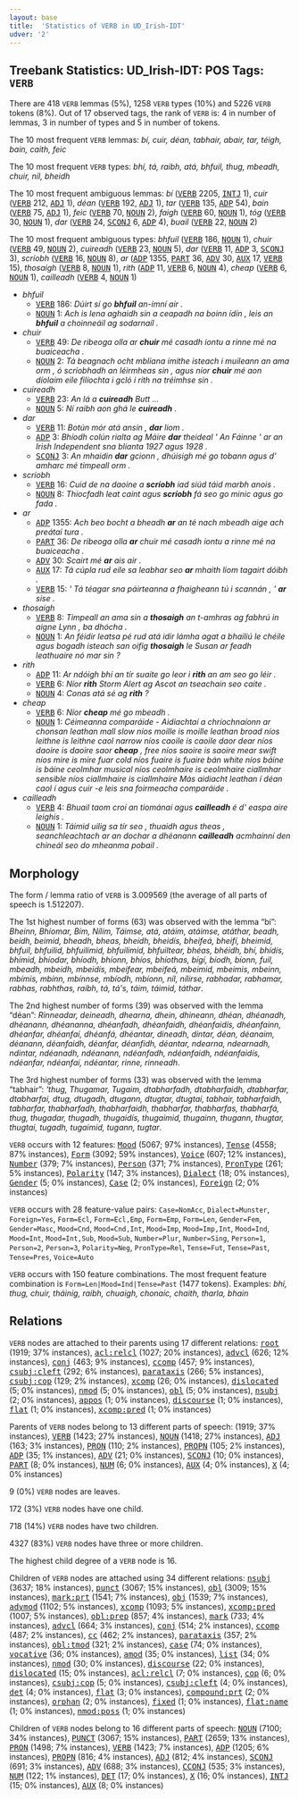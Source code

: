 ```yaml
---
layout: base
title:  'Statistics of VERB in UD_Irish-IDT'
udver: '2'
---
```


## Treebank Statistics: UD_Irish-IDT: POS Tags: `VERB`

There are 418 `VERB` lemmas (5%), 1258 `VERB` types (10%) and 5226 `VERB` tokens (8%).
Out of 17 observed tags, the rank of `VERB` is: 4 in number of lemmas, 3 in number of types and 5 in number of tokens.

The 10 most frequent `VERB` lemmas: <em>bí, cuir, déan, tabhair, abair, tar, téigh, bain, caith, feic</em>

The 10 most frequent `VERB` types:  <em>bhí, tá, raibh, atá, bhfuil, thug, mbeadh, chuir, níl, bheidh</em>

The 10 most frequent ambiguous lemmas: <em>bí</em> (<tt><a href="ga_idt-pos-VERB.html">VERB</a></tt> 2205, <tt><a href="ga_idt-pos-INTJ.html">INTJ</a></tt> 1), <em>cuir</em> (<tt><a href="ga_idt-pos-VERB.html">VERB</a></tt> 212, <tt><a href="ga_idt-pos-ADJ.html">ADJ</a></tt> 1), <em>déan</em> (<tt><a href="ga_idt-pos-VERB.html">VERB</a></tt> 192, <tt><a href="ga_idt-pos-ADJ.html">ADJ</a></tt> 1), <em>tar</em> (<tt><a href="ga_idt-pos-VERB.html">VERB</a></tt> 135, <tt><a href="ga_idt-pos-ADP.html">ADP</a></tt> 54), <em>bain</em> (<tt><a href="ga_idt-pos-VERB.html">VERB</a></tt> 75, <tt><a href="ga_idt-pos-ADJ.html">ADJ</a></tt> 1), <em>feic</em> (<tt><a href="ga_idt-pos-VERB.html">VERB</a></tt> 70, <tt><a href="ga_idt-pos-NOUN.html">NOUN</a></tt> 2), <em>faigh</em> (<tt><a href="ga_idt-pos-VERB.html">VERB</a></tt> 60, <tt><a href="ga_idt-pos-NOUN.html">NOUN</a></tt> 1), <em>tóg</em> (<tt><a href="ga_idt-pos-VERB.html">VERB</a></tt> 30, <tt><a href="ga_idt-pos-NOUN.html">NOUN</a></tt> 1), <em>dar</em> (<tt><a href="ga_idt-pos-VERB.html">VERB</a></tt> 24, <tt><a href="ga_idt-pos-SCONJ.html">SCONJ</a></tt> 6, <tt><a href="ga_idt-pos-ADP.html">ADP</a></tt> 4), <em>buail</em> (<tt><a href="ga_idt-pos-VERB.html">VERB</a></tt> 22, <tt><a href="ga_idt-pos-NOUN.html">NOUN</a></tt> 2)

The 10 most frequent ambiguous types:  <em>bhfuil</em> (<tt><a href="ga_idt-pos-VERB.html">VERB</a></tt> 186, <tt><a href="ga_idt-pos-NOUN.html">NOUN</a></tt> 1), <em>chuir</em> (<tt><a href="ga_idt-pos-VERB.html">VERB</a></tt> 49, <tt><a href="ga_idt-pos-NOUN.html">NOUN</a></tt> 2), <em>cuireadh</em> (<tt><a href="ga_idt-pos-VERB.html">VERB</a></tt> 23, <tt><a href="ga_idt-pos-NOUN.html">NOUN</a></tt> 5), <em>dar</em> (<tt><a href="ga_idt-pos-VERB.html">VERB</a></tt> 11, <tt><a href="ga_idt-pos-ADP.html">ADP</a></tt> 3, <tt><a href="ga_idt-pos-SCONJ.html">SCONJ</a></tt> 3), <em>scríobh</em> (<tt><a href="ga_idt-pos-VERB.html">VERB</a></tt> 16, <tt><a href="ga_idt-pos-NOUN.html">NOUN</a></tt> 8), <em>ar</em> (<tt><a href="ga_idt-pos-ADP.html">ADP</a></tt> 1355, <tt><a href="ga_idt-pos-PART.html">PART</a></tt> 36, <tt><a href="ga_idt-pos-ADV.html">ADV</a></tt> 30, <tt><a href="ga_idt-pos-AUX.html">AUX</a></tt> 17, <tt><a href="ga_idt-pos-VERB.html">VERB</a></tt> 15), <em>thosaigh</em> (<tt><a href="ga_idt-pos-VERB.html">VERB</a></tt> 8, <tt><a href="ga_idt-pos-NOUN.html">NOUN</a></tt> 1), <em>rith</em> (<tt><a href="ga_idt-pos-ADP.html">ADP</a></tt> 11, <tt><a href="ga_idt-pos-VERB.html">VERB</a></tt> 6, <tt><a href="ga_idt-pos-NOUN.html">NOUN</a></tt> 4), <em>cheap</em> (<tt><a href="ga_idt-pos-VERB.html">VERB</a></tt> 6, <tt><a href="ga_idt-pos-NOUN.html">NOUN</a></tt> 1), <em>cailleadh</em> (<tt><a href="ga_idt-pos-VERB.html">VERB</a></tt> 4, <tt><a href="ga_idt-pos-NOUN.html">NOUN</a></tt> 1)


* <em>bhfuil</em>
  * <tt><a href="ga_idt-pos-VERB.html">VERB</a></tt> 186: <em>Dúirt sí go <b>bhfuil</b> an-imní air .</em>
  * <tt><a href="ga_idt-pos-NOUN.html">NOUN</a></tt> 1: <em>Ach is lena aghaidh sin a ceapadh na boinn ídín , leis an <b>bhfuil</b> a choinneáil ag sodarnaíl .</em>
* <em>chuir</em>
  * <tt><a href="ga_idt-pos-VERB.html">VERB</a></tt> 49: <em>De ribeoga olla ar <b>chuir</b> mé casadh iontu a rinne mé na buaiceacha .</em>
  * <tt><a href="ga_idt-pos-NOUN.html">NOUN</a></tt> 2: <em>Tá beagnach ocht mbliana imithe isteach i muileann an ama orm , ó scríobhadh an léirmheas sin , agus níor <b>chuir</b> mé aon díolaim eile filíochta i gcló i rith na tréimhse sin .</em>
* <em>cuireadh</em>
  * <tt><a href="ga_idt-pos-VERB.html">VERB</a></tt> 23: <em>An lá a <b>cuireadh</b> Butt ...</em>
  * <tt><a href="ga_idt-pos-NOUN.html">NOUN</a></tt> 5: <em>Ní raibh aon ghá le <b>cuireadh</b> .</em>
* <em>dar</em>
  * <tt><a href="ga_idt-pos-VERB.html">VERB</a></tt> 11: <em>Botún mór atá ansin , <b>dar</b> liom .</em>
  * <tt><a href="ga_idt-pos-ADP.html">ADP</a></tt> 3: <em>Bhíodh colún rialta ag Máire <b>dar</b> theideal ' An Fáinne ' ar an Irish Independent sna blianta 1927 agus 1928 .</em>
  * <tt><a href="ga_idt-pos-SCONJ.html">SCONJ</a></tt> 3: <em>An mhaidin <b>dar</b> gcionn , dhúisigh mé go tobann agus d' amharc mé timpeall orm .</em>
* <em>scríobh</em>
  * <tt><a href="ga_idt-pos-VERB.html">VERB</a></tt> 16: <em>Cuid de na daoine a <b>scríobh</b> iad siúd táid marbh anois .</em>
  * <tt><a href="ga_idt-pos-NOUN.html">NOUN</a></tt> 8: <em>Thiocfadh leat caint agus <b>scríobh</b> fá seo go minic agus go fada .</em>
* <em>ar</em>
  * <tt><a href="ga_idt-pos-ADP.html">ADP</a></tt> 1355: <em>Ach beo bocht a bheadh <b>ar</b> an té nach mbeadh aige ach preátaí tura .</em>
  * <tt><a href="ga_idt-pos-PART.html">PART</a></tt> 36: <em>De ribeoga olla <b>ar</b> chuir mé casadh iontu a rinne mé na buaiceacha .</em>
  * <tt><a href="ga_idt-pos-ADV.html">ADV</a></tt> 30: <em>Scairt mé <b>ar</b> ais air .</em>
  * <tt><a href="ga_idt-pos-AUX.html">AUX</a></tt> 17: <em>Tá cúpla rud eile sa leabhar seo <b>ar</b> mhaith liom tagairt dóibh .</em>
  * <tt><a href="ga_idt-pos-VERB.html">VERB</a></tt> 15: <em>' Tá téagar sna páirteanna a fhaigheann tú i scannán , ' <b>ar</b> sise .</em>
* <em>thosaigh</em>
  * <tt><a href="ga_idt-pos-VERB.html">VERB</a></tt> 8: <em>Timpeall an ama sin a <b>thosaigh</b> an t-amhras ag fabhrú in aigne Lynn , ba dhócha .</em>
  * <tt><a href="ga_idt-pos-NOUN.html">NOUN</a></tt> 1: <em>An féidir leatsa pé rud atá idir lámha agat a bhailiú le chéile agus bogadh isteach san oifig <b>thosaigh</b> le Susan ar feadh leathuaire nó mar sin ?</em>
* <em>rith</em>
  * <tt><a href="ga_idt-pos-ADP.html">ADP</a></tt> 11: <em>Ar ndóigh bhí an tír suaite go leor i <b>rith</b> an am seo go léir .</em>
  * <tt><a href="ga_idt-pos-VERB.html">VERB</a></tt> 6: <em>Níor <b>rith</b> Storm Alert ag Ascot an tseachain seo caite .</em>
  * <tt><a href="ga_idt-pos-NOUN.html">NOUN</a></tt> 4: <em>Conas atá sé ag <b>rith</b> ?</em>
* <em>cheap</em>
  * <tt><a href="ga_idt-pos-VERB.html">VERB</a></tt> 6: <em>Níor <b>cheap</b> mé go mbeadh .</em>
  * <tt><a href="ga_idt-pos-NOUN.html">NOUN</a></tt> 1: <em>Céimeanna comparáide - Aidiachtaí a chríochnaíonn ar chonsan leathan mall slow níos moille is moille leathan broad níos leithne is leithne caol narrow níos caoile is caoile daor dear níos daoire is daoire saor <b>cheap</b> , free níos saoire is saoire mear swift níos mire is mire fuar cold níos fuaire is fuaire bán white níos báine is báine ceolmhar musical níos ceolmhaire is ceolmhaire ciallmhar sensible níos ciallmhaire is ciallmhaire Más aidiacht leathan í déan caol í agus cuir -e leis sna foirmeacha comparáide .</em>
* <em>cailleadh</em>
  * <tt><a href="ga_idt-pos-VERB.html">VERB</a></tt> 4: <em>Bhuail taom croí an tiománaí agus <b>cailleadh</b> é d' easpa aire leighis .</em>
  * <tt><a href="ga_idt-pos-NOUN.html">NOUN</a></tt> 1: <em>Táimid uilig sa tír seo , thuaidh agus theas , seanchleachtach ar an dochar a dhéanann <b>cailleadh</b> acmhainní den chineál seo do mheanma pobail .</em>

## Morphology

The form / lemma ratio of `VERB` is 3.009569 (the average of all parts of speech is 1.512207).

The 1st highest number of forms (63) was observed with the lemma “bí”: <em>Bheinn, Bhíomar, Bím, Nílim, Táimse, atá, atáim, atáimse, atáthar, beadh, beidh, beimid, bheadh, bheas, bheidh, bheidís, bheifeá, bheifí, bheimid, bhfuil, bhfuilid, bhfuilimid, bhfuilimíd, bhfuiltear, bhéas, bhéidh, bhí, bhídís, bhímid, bhíodar, bhíodh, bhíonn, bhíos, bhíothas, bígí, bíodh, bíonn, fuil, mbeadh, mbeidh, mbeidís, mbeifear, mbeifeá, mbeimid, mbeimis, mbeinn, mbímis, mbínn, mbínnse, mbíodh, mbíonn, níl, nílirse, rabhadar, rabhamar, rabhas, rabhthas, raibh, tá, tá's, táim, táimid, táthar</em>.

The 2nd highest number of forms (39) was observed with the lemma “déan”: <em>Rinneadar, deineadh, dhearna, dhein, dhineann, dhéan, dhéanadh, dhéanann, dhéananna, dhéanfadh, dhéanfaidh, dhéanfaidís, dhéanfainn, dhéanfar, dhéanfaí, dhéanfá, dhéantar, dineadh, dintar, déan, déanaim, déanann, déanfaidh, déanfar, déanfidh, déantar, ndearna, ndearnadh, ndintar, ndéanadh, ndéanann, ndéanfadh, ndéanfaidh, ndéanfaidís, ndéanfar, ndéanfaí, ndéantar, rinne, rinneadh</em>.

The 3rd highest number of forms (33) was observed with the lemma “tabhair”: <em>'thug, Thugamar, Tugaim, dtabharfadh, dtabharfaidh, dtabharfar, dtabharfaí, dtug, dtugadh, dtugann, dtugtar, dtugtaí, tabhair, tabharfaidh, tabharfar, thabharfadh, thabharfaidh, thabharfar, thabharfas, thabharfá, thug, thugadar, thugadh, thugaidís, thugaimid, thugainn, thugann, thugtar, thugtaí, tugadh, tugaimid, tugann, tugtar</em>.

`VERB` occurs with 12 features: <tt><a href="ga_idt-feat-Mood.html">Mood</a></tt> (5067; 97% instances), <tt><a href="ga_idt-feat-Tense.html">Tense</a></tt> (4558; 87% instances), <tt><a href="ga_idt-feat-Form.html">Form</a></tt> (3092; 59% instances), <tt><a href="ga_idt-feat-Voice.html">Voice</a></tt> (607; 12% instances), <tt><a href="ga_idt-feat-Number.html">Number</a></tt> (379; 7% instances), <tt><a href="ga_idt-feat-Person.html">Person</a></tt> (371; 7% instances), <tt><a href="ga_idt-feat-PronType.html">PronType</a></tt> (261; 5% instances), <tt><a href="ga_idt-feat-Polarity.html">Polarity</a></tt> (147; 3% instances), <tt><a href="ga_idt-feat-Dialect.html">Dialect</a></tt> (18; 0% instances), <tt><a href="ga_idt-feat-Gender.html">Gender</a></tt> (5; 0% instances), <tt><a href="ga_idt-feat-Case.html">Case</a></tt> (2; 0% instances), <tt><a href="ga_idt-feat-Foreign.html">Foreign</a></tt> (2; 0% instances)

`VERB` occurs with 28 feature-value pairs: `Case=NomAcc`, `Dialect=Munster`, `Foreign=Yes`, `Form=Ecl`, `Form=Ecl,Emp`, `Form=Emp`, `Form=Len`, `Gender=Fem`, `Gender=Masc`, `Mood=Cnd`, `Mood=Cnd,Int`, `Mood=Imp`, `Mood=Imp,Int`, `Mood=Ind`, `Mood=Int`, `Mood=Int,Sub`, `Mood=Sub`, `Number=Plur`, `Number=Sing`, `Person=1`, `Person=2`, `Person=3`, `Polarity=Neg`, `PronType=Rel`, `Tense=Fut`, `Tense=Past`, `Tense=Pres`, `Voice=Auto`

`VERB` occurs with 150 feature combinations.
The most frequent feature combination is `Form=Len|Mood=Ind|Tense=Past` (1477 tokens).
Examples: <em>bhí, thug, chuir, tháinig, raibh, chuaigh, chonaic, chaith, tharla, bhain</em>


## Relations

`VERB` nodes are attached to their parents using 17 different relations: <tt><a href="ga_idt-dep-root.html">root</a></tt> (1919; 37% instances), <tt><a href="ga_idt-dep-acl-relcl.html">acl:relcl</a></tt> (1027; 20% instances), <tt><a href="ga_idt-dep-advcl.html">advcl</a></tt> (626; 12% instances), <tt><a href="ga_idt-dep-conj.html">conj</a></tt> (463; 9% instances), <tt><a href="ga_idt-dep-ccomp.html">ccomp</a></tt> (457; 9% instances), <tt><a href="ga_idt-dep-csubj-cleft.html">csubj:cleft</a></tt> (292; 6% instances), <tt><a href="ga_idt-dep-parataxis.html">parataxis</a></tt> (266; 5% instances), <tt><a href="ga_idt-dep-csubj-cop.html">csubj:cop</a></tt> (129; 2% instances), <tt><a href="ga_idt-dep-xcomp.html">xcomp</a></tt> (26; 0% instances), <tt><a href="ga_idt-dep-dislocated.html">dislocated</a></tt> (5; 0% instances), <tt><a href="ga_idt-dep-nmod.html">nmod</a></tt> (5; 0% instances), <tt><a href="ga_idt-dep-obl.html">obl</a></tt> (5; 0% instances), <tt><a href="ga_idt-dep-nsubj.html">nsubj</a></tt> (2; 0% instances), <tt><a href="ga_idt-dep-appos.html">appos</a></tt> (1; 0% instances), <tt><a href="ga_idt-dep-discourse.html">discourse</a></tt> (1; 0% instances), <tt><a href="ga_idt-dep-flat.html">flat</a></tt> (1; 0% instances), <tt><a href="ga_idt-dep-xcomp-pred.html">xcomp:pred</a></tt> (1; 0% instances)

Parents of `VERB` nodes belong to 13 different parts of speech:  (1919; 37% instances), <tt><a href="ga_idt-pos-VERB.html">VERB</a></tt> (1423; 27% instances), <tt><a href="ga_idt-pos-NOUN.html">NOUN</a></tt> (1418; 27% instances), <tt><a href="ga_idt-pos-ADJ.html">ADJ</a></tt> (163; 3% instances), <tt><a href="ga_idt-pos-PRON.html">PRON</a></tt> (110; 2% instances), <tt><a href="ga_idt-pos-PROPN.html">PROPN</a></tt> (105; 2% instances), <tt><a href="ga_idt-pos-ADP.html">ADP</a></tt> (35; 1% instances), <tt><a href="ga_idt-pos-ADV.html">ADV</a></tt> (21; 0% instances), <tt><a href="ga_idt-pos-SCONJ.html">SCONJ</a></tt> (10; 0% instances), <tt><a href="ga_idt-pos-PART.html">PART</a></tt> (8; 0% instances), <tt><a href="ga_idt-pos-NUM.html">NUM</a></tt> (6; 0% instances), <tt><a href="ga_idt-pos-AUX.html">AUX</a></tt> (4; 0% instances), <tt><a href="ga_idt-pos-X.html">X</a></tt> (4; 0% instances)

9 (0%) `VERB` nodes are leaves.

172 (3%) `VERB` nodes have one child.

718 (14%) `VERB` nodes have two children.

4327 (83%) `VERB` nodes have three or more children.

The highest child degree of a `VERB` node is 16.

Children of `VERB` nodes are attached using 34 different relations: <tt><a href="ga_idt-dep-nsubj.html">nsubj</a></tt> (3637; 18% instances), <tt><a href="ga_idt-dep-punct.html">punct</a></tt> (3067; 15% instances), <tt><a href="ga_idt-dep-obl.html">obl</a></tt> (3009; 15% instances), <tt><a href="ga_idt-dep-mark-prt.html">mark:prt</a></tt> (1541; 7% instances), <tt><a href="ga_idt-dep-obj.html">obj</a></tt> (1539; 7% instances), <tt><a href="ga_idt-dep-advmod.html">advmod</a></tt> (1102; 5% instances), <tt><a href="ga_idt-dep-xcomp.html">xcomp</a></tt> (1093; 5% instances), <tt><a href="ga_idt-dep-xcomp-pred.html">xcomp:pred</a></tt> (1007; 5% instances), <tt><a href="ga_idt-dep-obl-prep.html">obl:prep</a></tt> (857; 4% instances), <tt><a href="ga_idt-dep-mark.html">mark</a></tt> (733; 4% instances), <tt><a href="ga_idt-dep-advcl.html">advcl</a></tt> (664; 3% instances), <tt><a href="ga_idt-dep-conj.html">conj</a></tt> (514; 2% instances), <tt><a href="ga_idt-dep-ccomp.html">ccomp</a></tt> (487; 2% instances), <tt><a href="ga_idt-dep-cc.html">cc</a></tt> (462; 2% instances), <tt><a href="ga_idt-dep-parataxis.html">parataxis</a></tt> (357; 2% instances), <tt><a href="ga_idt-dep-obl-tmod.html">obl:tmod</a></tt> (321; 2% instances), <tt><a href="ga_idt-dep-case.html">case</a></tt> (74; 0% instances), <tt><a href="ga_idt-dep-vocative.html">vocative</a></tt> (36; 0% instances), <tt><a href="ga_idt-dep-amod.html">amod</a></tt> (35; 0% instances), <tt><a href="ga_idt-dep-list.html">list</a></tt> (34; 0% instances), <tt><a href="ga_idt-dep-nmod.html">nmod</a></tt> (30; 0% instances), <tt><a href="ga_idt-dep-discourse.html">discourse</a></tt> (22; 0% instances), <tt><a href="ga_idt-dep-dislocated.html">dislocated</a></tt> (15; 0% instances), <tt><a href="ga_idt-dep-acl-relcl.html">acl:relcl</a></tt> (7; 0% instances), <tt><a href="ga_idt-dep-cop.html">cop</a></tt> (6; 0% instances), <tt><a href="ga_idt-dep-csubj-cop.html">csubj:cop</a></tt> (5; 0% instances), <tt><a href="ga_idt-dep-csubj-cleft.html">csubj:cleft</a></tt> (4; 0% instances), <tt><a href="ga_idt-dep-det.html">det</a></tt> (4; 0% instances), <tt><a href="ga_idt-dep-flat.html">flat</a></tt> (3; 0% instances), <tt><a href="ga_idt-dep-compound-prt.html">compound:prt</a></tt> (2; 0% instances), <tt><a href="ga_idt-dep-orphan.html">orphan</a></tt> (2; 0% instances), <tt><a href="ga_idt-dep-fixed.html">fixed</a></tt> (1; 0% instances), <tt><a href="ga_idt-dep-flat-name.html">flat:name</a></tt> (1; 0% instances), <tt><a href="ga_idt-dep-nmod-poss.html">nmod:poss</a></tt> (1; 0% instances)

Children of `VERB` nodes belong to 16 different parts of speech: <tt><a href="ga_idt-pos-NOUN.html">NOUN</a></tt> (7100; 34% instances), <tt><a href="ga_idt-pos-PUNCT.html">PUNCT</a></tt> (3067; 15% instances), <tt><a href="ga_idt-pos-PART.html">PART</a></tt> (2659; 13% instances), <tt><a href="ga_idt-pos-PRON.html">PRON</a></tt> (1498; 7% instances), <tt><a href="ga_idt-pos-VERB.html">VERB</a></tt> (1423; 7% instances), <tt><a href="ga_idt-pos-ADP.html">ADP</a></tt> (1205; 6% instances), <tt><a href="ga_idt-pos-PROPN.html">PROPN</a></tt> (816; 4% instances), <tt><a href="ga_idt-pos-ADJ.html">ADJ</a></tt> (812; 4% instances), <tt><a href="ga_idt-pos-SCONJ.html">SCONJ</a></tt> (691; 3% instances), <tt><a href="ga_idt-pos-ADV.html">ADV</a></tt> (688; 3% instances), <tt><a href="ga_idt-pos-CCONJ.html">CCONJ</a></tt> (535; 3% instances), <tt><a href="ga_idt-pos-NUM.html">NUM</a></tt> (122; 1% instances), <tt><a href="ga_idt-pos-DET.html">DET</a></tt> (17; 0% instances), <tt><a href="ga_idt-pos-X.html">X</a></tt> (16; 0% instances), <tt><a href="ga_idt-pos-INTJ.html">INTJ</a></tt> (15; 0% instances), <tt><a href="ga_idt-pos-AUX.html">AUX</a></tt> (8; 0% instances)


